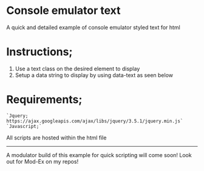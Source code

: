 # Console emulator text
 A quick and detailed example of console emulator styled text for html

# Instructions;
1. Use a text class on the desired element to display 
2. Setup a data string to display by using data-text as seen below
# Requirements;
    `Jquery; https://ajax.googleapis.com/ajax/libs/jquery/3.5.1/jquery.min.js`
    `Javascript;`
All scripts are hosted within the html file

***

A modulator build of this example for quick scripting will come soon! Look out for Mod-Ex on my repos!